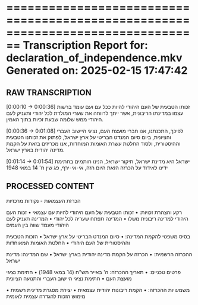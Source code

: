 ================================================================================
Transcription Report for: declaration_of_independence.mkv
Generated on: 2025-02-15 17:47:42
================================================================================

RAW TRANSCRIPTION
--------------------------------------------------------------------------------

[0:00:10 -> 0:00:36]
זכותו הטבעית של העם היהודי להיות ככל עם ועם עומד ברשות עצמו במדינתו הריבונית, אשר ייתך לרווחה את שערי המולדת לכל יהודי ותעניק לעם היהודי ממש שלומה שבעת זכיות בתוך האמין.

[0:00:36 -> 0:01:08]
לפיכך, התכנתנו, אנו חברי מועצת העם, נציגי היישוב העברי והציונית, ביום סיום המנדט הבריטי על ארץ ישראל, לפתוק את זכותנו הטבעית וההיסטורית, ולסוד החלטת עשרת האומות המוחדות, אנו מכריזים בזאת על הקמת מדינה יהודית בארץ ישראל.

[0:01:14 -> 0:01:54]
ישראל היא מדינת ישראל, תיקור ישראל, הנינו חותמים בחתימת ידינו לאידוד על הכרזה הזאת היום הזה, אי-אי-ירף, פג שין ח' 14 במאי 1948


PROCESSED CONTENT
--------------------------------------------------------------------------------

הכרזת העצמאות - נקודות מרכזיות

רקע והצהרת זכויות:
• זכותו הטבעית של העם היהודי להיות עם עצמאי
• זכות העם היהודי למדינה ריבונית משלו
• המדינה תפתח שעריה לכל יהודי
• המדינה תעניק לעם היהודי מעמד שווה בין העמים

בסיס משפטי להקמת המדינה:
• סיום המנדט הבריטי על ארץ ישראל
• הזכות הטבעית וההיסטורית של העם היהודי
• החלטת האומות המאוחדות

ההכרזה הרשמית:
• הכרזה על הקמת מדינה יהודית בארץ ישראל
• שם המדינה: מדינת ישראל

פרטים טכניים:
• תאריך ההכרזה: ה' באייר תש"ח (14 במאי 1948)
• חתימת נציגי מועצת העם
• חתימת נציגי היישוב העברי והתנועה הציונית

משמעויות ההכרזה:
• הקמת ריבונות יהודית עצמאית
• יצירת מסגרת מדינית רשמית
• מימוש הזכות להגדרה עצמית לאומית
